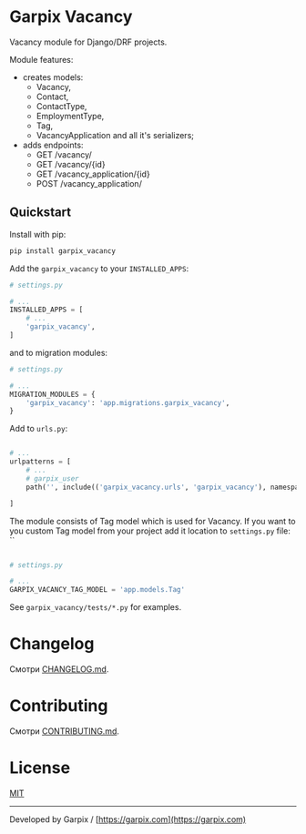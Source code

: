 # Garpix Vacancy

Vacancy module for Django/DRF projects.

Module features:
- creates models:
  - Vacancy, 
  - Contact, 
  - ContactType, 
  - EmploymentType, 
  - Tag, 
  - VacancyApplication 
and all it's serializers;
- adds endpoints:
  - GET /vacancy/ 
  - GET /vacancy/{id} 
  - GET /vacancy_application/{id}
  - POST /vacancy_application/


## Quickstart

Install with pip:

```bash
pip install garpix_vacancy
```

Add the `garpix_vacancy` to your `INSTALLED_APPS`:

```python
# settings.py

# ...
INSTALLED_APPS = [
    # ...
    'garpix_vacancy',
]
```

and to migration modules:

```python
# settings.py

# ...
MIGRATION_MODULES = {
    'garpix_vacancy': 'app.migrations.garpix_vacancy',
}
```

Add to `urls.py`:

```python

# ...
urlpatterns = [
    # ...
    # garpix_user
    path('', include(('garpix_vacancy.urls', 'garpix_vacancy'), namespace='garpix_vacancy')),

]
```

The module consists of Tag model which is used for Vacancy. If you want to you custom Tag model from your project add it location to `settings.py` file:
``

```python

# settings.py

# ...
GARPIX_VACANCY_TAG_MODEL = 'app.models.Tag'

```

See `garpix_vacancy/tests/*.py` for examples.

# Changelog

Смотри [CHANGELOG.md](CHANGELOG.md).

# Contributing

Смотри [CONTRIBUTING.md](CONTRIBUTING.md).

# License

[MIT](LICENSE)

---

Developed by Garpix / [https://garpix.com](https://garpix.com)
